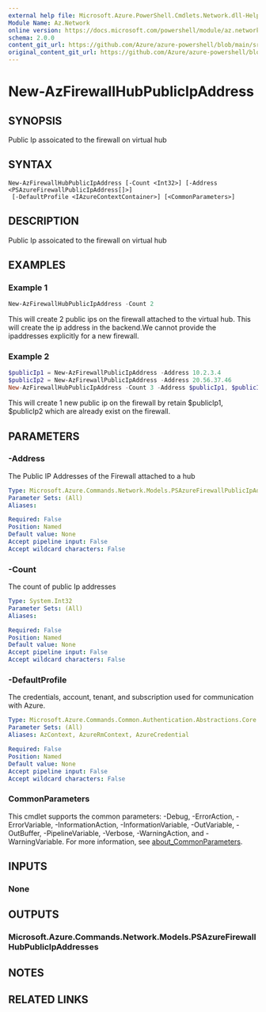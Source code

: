 ```yaml
---
external help file: Microsoft.Azure.PowerShell.Cmdlets.Network.dll-Help.xml
Module Name: Az.Network
online version: https://docs.microsoft.com/powershell/module/az.network/new-azfirewallhubpublicipaddress
schema: 2.0.0
content_git_url: https://github.com/Azure/azure-powershell/blob/main/src/Network/Network/help/New-AzFirewallHubPublicIpAddress.md
original_content_git_url: https://github.com/Azure/azure-powershell/blob/main/src/Network/Network/help/New-AzFirewallHubPublicIpAddress.md
---
```


# New-AzFirewallHubPublicIpAddress

## SYNOPSIS
Public Ip assoicated to the firewall on virtual hub

## SYNTAX

```
New-AzFirewallHubPublicIpAddress [-Count <Int32>] [-Address <PSAzureFirewallPublicIpAddress[]>]
 [-DefaultProfile <IAzureContextContainer>] [<CommonParameters>]
```

## DESCRIPTION
Public Ip assoicated to the firewall on virtual hub

## EXAMPLES

### Example 1
```powershell
New-AzFirewallHubPublicIpAddress -Count 2
```

This will create 2 public ips on the firewall attached to the virtual hub. This will create the ip address in the backend.We cannot provide the ipaddresses explicitly for a new firewall.

### Example 2
```powershell
$publicIp1 = New-AzFirewallPublicIpAddress -Address 10.2.3.4
$publicIp2 = New-AzFirewallPublicIpAddress -Address 20.56.37.46
New-AzFirewallHubPublicIpAddress -Count 3 -Address $publicIp1, $publicIp2
```

This will create 1 new public ip on the firewall by retain $publicIp1, $publicIp2 which are already exist on the firewall.

## PARAMETERS

### -Address
The Public IP Addresses of the Firewall attached to a hub

```yaml
Type: Microsoft.Azure.Commands.Network.Models.PSAzureFirewallPublicIpAddress[]
Parameter Sets: (All)
Aliases:

Required: False
Position: Named
Default value: None
Accept pipeline input: False
Accept wildcard characters: False
```

### -Count
The count of public Ip addresses

```yaml
Type: System.Int32
Parameter Sets: (All)
Aliases:

Required: False
Position: Named
Default value: None
Accept pipeline input: False
Accept wildcard characters: False
```

### -DefaultProfile
The credentials, account, tenant, and subscription used for communication with Azure.

```yaml
Type: Microsoft.Azure.Commands.Common.Authentication.Abstractions.Core.IAzureContextContainer
Parameter Sets: (All)
Aliases: AzContext, AzureRmContext, AzureCredential

Required: False
Position: Named
Default value: None
Accept pipeline input: False
Accept wildcard characters: False
```

### CommonParameters
This cmdlet supports the common parameters: -Debug, -ErrorAction, -ErrorVariable, -InformationAction, -InformationVariable, -OutVariable, -OutBuffer, -PipelineVariable, -Verbose, -WarningAction, and -WarningVariable. For more information, see [about_CommonParameters](http://go.microsoft.com/fwlink/?LinkID=113216).

## INPUTS

### None

## OUTPUTS

### Microsoft.Azure.Commands.Network.Models.PSAzureFirewallHubPublicIpAddresses

## NOTES

## RELATED LINKS
